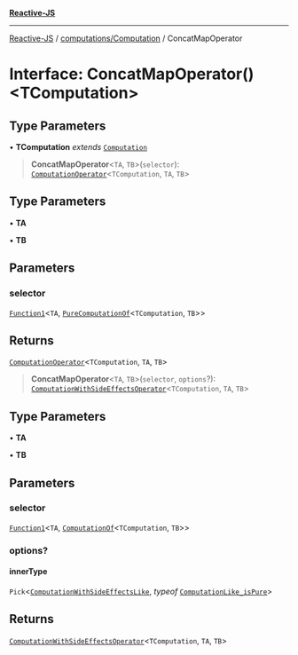 [**Reactive-JS**](../../../README.md)

***

[Reactive-JS](../../../README.md) / [computations/Computation](../README.md) / ConcatMapOperator

# Interface: ConcatMapOperator()\<TComputation\>

## Type Parameters

• **TComputation** *extends* [`Computation`](../../type-aliases/Computation.md)

> **ConcatMapOperator**\<`TA`, `TB`\>(`selector`): [`ComputationOperator`](../../type-aliases/ComputationOperator.md)\<`TComputation`, `TA`, `TB`\>

## Type Parameters

• **TA**

• **TB**

## Parameters

### selector

[`Function1`](../../../functions/type-aliases/Function1.md)\<`TA`, [`PureComputationOf`](../../type-aliases/PureComputationOf.md)\<`TComputation`, `TB`\>\>

## Returns

[`ComputationOperator`](../../type-aliases/ComputationOperator.md)\<`TComputation`, `TA`, `TB`\>

> **ConcatMapOperator**\<`TA`, `TB`\>(`selector`, `options`?): [`ComputationWithSideEffectsOperator`](../../type-aliases/ComputationWithSideEffectsOperator.md)\<`TComputation`, `TA`, `TB`\>

## Type Parameters

• **TA**

• **TB**

## Parameters

### selector

[`Function1`](../../../functions/type-aliases/Function1.md)\<`TA`, [`ComputationOf`](../../type-aliases/ComputationOf.md)\<`TComputation`, `TB`\>\>

### options?

#### innerType

`Pick`\<[`ComputationWithSideEffectsLike`](../../interfaces/ComputationWithSideEffectsLike.md), *typeof* [`ComputationLike_isPure`](../../variables/ComputationLike_isPure.md)\>

## Returns

[`ComputationWithSideEffectsOperator`](../../type-aliases/ComputationWithSideEffectsOperator.md)\<`TComputation`, `TA`, `TB`\>
